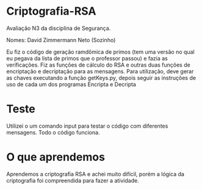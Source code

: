 # Criptografia-RSA
 
Avaliação N3 da disciplina de Segurança.

Nomes: David Zimmermann Neto (Sozinho)


Eu fiz o código de geração ramdômica de primos (tem uma versão no qual eu pegava da lista de primos que o professor passou) e fazia as verificações. Fiz as funções de cálculo do RSA e outras duas funções de encriptação e decriptação para as mensagens. Para utilização, deve gerar as chaves executando a função getKeys.py, depois seguir as instruções de uso de cada um dos programas Encripta e Decripta

# Teste
Utilizei o um comando input para testar o código com diferentes mensagens. Todo o código funciona.

# O que aprendemos
Aprendemos a criptografia RSA e achei muito difícil, porém a lógica da criptografia foi compreendida para fazer a atividade.
